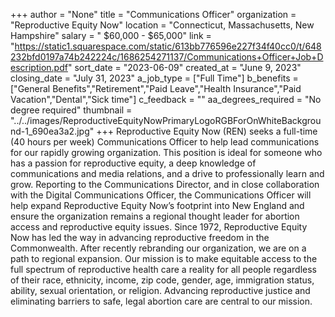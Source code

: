 +++
author = "None"
title = "Communications Officer"
organization = "Reproductive Equity Now"
location = "Connecticut, Massachusetts, New Hampshire"
salary = " $60,000 - $65,000"
link = "https://static1.squarespace.com/static/613bb776596e227f34f40cc0/t/648232bfd0197a74b242224c/1686254271137/Communications+Officer+Job+Description.pdf"
sort_date = "2023-06-09"
created_at = "June 9, 2023"
closing_date = "July 31, 2023"
a_job_type = ["Full Time"]
b_benefits = ["General Benefits","Retirement","Paid Leave","Health Insurance","Paid Vacation","Dental","Sick time"]
c_feedback = ""
aa_degrees_required = "No degree required"
thumbnail = "../../images/ReproductiveEquityNowPrimaryLogoRGBForOnWhiteBackground-1_690ea3a2.jpg"
+++
Reproductive Equity Now (REN) seeks a full-time (40 hours per week) Communications Officer to help lead communications for our rapidly growing organization. This position is ideal for someone who has a passion for reproductive equity, a deep knowledge of communications and media relations, and a drive to professionally learn and grow. Reporting
to the Communications Director, and in close collaboration with the Digital Communications Officer, the Communications Officer will help expand Reproductive Equity Now’s footprint into New England and ensure the organization remains a regional thought leader for abortion access and reproductive equity issues. Since 1972, Reproductive Equity Now has led the way in advancing reproductive freedom in the Commonwealth. After recently rebranding our organization, we are on a path to regional expansion. Our mission is to make equitable access to the full spectrum of reproductive health
care a reality for all people regardless of their race, ethnicity, income, zip code, gender, age, immigration status, ability, sexual orientation, or religion. Advancing reproductive justice and eliminating barriers to safe, legal abortion care are central to our mission.
